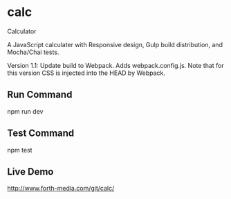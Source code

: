 # calc
Calculator

A JavaScript calculater with Responsive design, Gulp build distribution, and Mocha/Chai tests.

Version 1.1: Update build to Webpack. Adds webpack.config.js. Note that for this version CSS is injected into the HEAD by Webpack.

## Run Command
npm run dev

## Test Command
npm test

## Live Demo
http://www.forth-media.com/git/calc/
